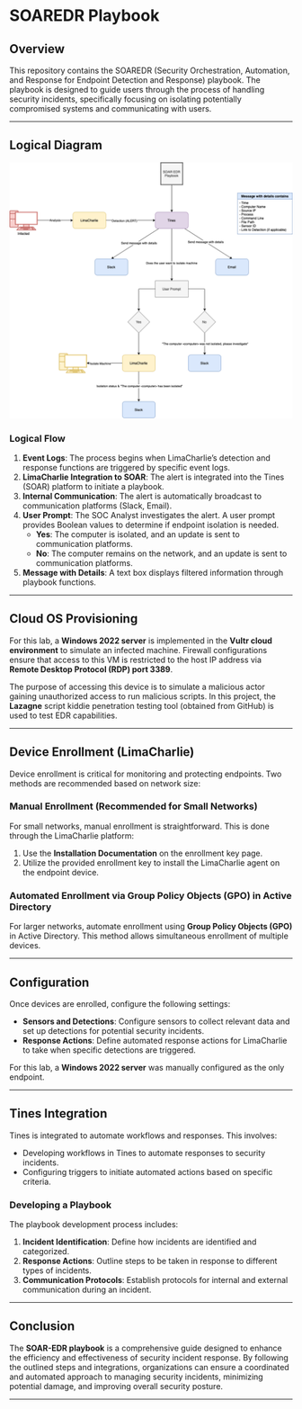 # SOAREDR Playbook

## Overview
This repository contains the SOAREDR (Security Orchestration, Automation, and Response for Endpoint Detection and Response) playbook. The playbook is designed to guide users through the process of handling security incidents, specifically focusing on isolating potentially compromised systems and communicating with users.

---

## Logical Diagram

<p align="center">
  <img src="./soaredr.drawio.png" alt="Logical Diagram" width="600">
</p>


### Logical Flow  
1. **Event Logs**: The process begins when LimaCharlie’s detection and response functions are triggered by specific event logs.  
2. **LimaCharlie Integration to SOAR**: The alert is integrated into the Tines (SOAR) platform to initiate a playbook.  
3. **Internal Communication**: The alert is automatically broadcast to communication platforms (Slack, Email).  
4. **User Prompt**: The SOC Analyst investigates the alert. A user prompt provides Boolean values to determine if endpoint isolation is needed.  
   - **Yes**: The computer is isolated, and an update is sent to communication platforms.  
   - **No**: The computer remains on the network, and an update is sent to communication platforms.  
5. **Message with Details**: A text box displays filtered information through playbook functions.  

---

## Cloud OS Provisioning  
For this lab, a **Windows 2022 server** is implemented in the **Vultr cloud environment** to simulate an infected machine. Firewall configurations ensure that access to this VM is restricted to the host IP address via **Remote Desktop Protocol (RDP) port 3389**.  

The purpose of accessing this device is to simulate a malicious actor gaining unauthorized access to run malicious scripts. In this project, the **Lazagne** script kiddie penetration testing tool (obtained from GitHub) is used to test EDR capabilities.  

---

## Device Enrollment (LimaCharlie)  
Device enrollment is critical for monitoring and protecting endpoints. Two methods are recommended based on network size:  

### Manual Enrollment (Recommended for Small Networks)  
For small networks, manual enrollment is straightforward. This is done through the LimaCharlie platform:  
1. Use the **Installation Documentation** on the enrollment key page.  
2. Utilize the provided enrollment key to install the LimaCharlie agent on the endpoint device.  

### Automated Enrollment via Group Policy Objects (GPO) in Active Directory  
For larger networks, automate enrollment using **Group Policy Objects (GPO)** in Active Directory. This method allows simultaneous enrollment of multiple devices.  

---

## Configuration  
Once devices are enrolled, configure the following settings:  
- **Sensors and Detections**: Configure sensors to collect relevant data and set up detections for potential security incidents.  
- **Response Actions**: Define automated response actions for LimaCharlie to take when specific detections are triggered.  

For this lab, a **Windows 2022 server** was manually configured as the only endpoint.  

---

## Tines Integration  
Tines is integrated to automate workflows and responses. This involves:  
- Developing workflows in Tines to automate responses to security incidents.  
- Configuring triggers to initiate automated actions based on specific criteria.  

### Developing a Playbook  
The playbook development process includes:  
1. **Incident Identification**: Define how incidents are identified and categorized.  
2. **Response Actions**: Outline steps to be taken in response to different types of incidents.  
3. **Communication Protocols**: Establish protocols for internal and external communication during an incident.

---

## Conclusion  
The **SOAR-EDR playbook** is a comprehensive guide designed to enhance the efficiency and effectiveness of security incident response. By following the outlined steps and integrations, organizations can ensure a coordinated and automated approach to managing security incidents, minimizing potential damage, and improving overall security posture.  

---
